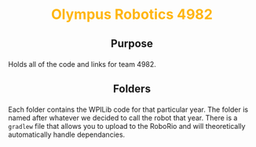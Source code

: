 # <p align="center" style="color: #ffb612; font-weight: bold; text-align: center;">Olympus Robotics 4982</p>
## <p align="center">Purpose</p>
Holds all of the code and links for team 4982.

## <p align="center"> Folders</p>

 Each folder contains the WPILib code for that particular year. The folder is named after whatever we decided to call the robot that year. There is a `gradlew` file that allows you to upload to the RoboRio and will theoretically automatically handle dependancies.
